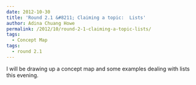 ```yaml
---
date: 2012-10-30
title: 'Round 2.1 &#8211; Claiming a topic:  Lists'
author: Adina Chuang Howe
permalink: /2012/10/round-2-1-claiming-a-topic-lists/
tags:
  - Concept Map
tags:
  - round 2.1
---
```

I will be drawing up a concept map and some examples dealing with lists this evening.
